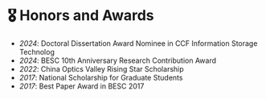 # 🎖 Honors and Awards
- *2024*: Doctoral Dissertation Award Nominee in CCF Information Storage Technolog
- *2024*: BESC 10th Anniversary Research Contribution Award
- *2022*: China Optics Valley Rising Star Scholarship
- *2017*: National Scholarship for Graduate Students
- *2017*: Best Paper Award in BESC 2017
